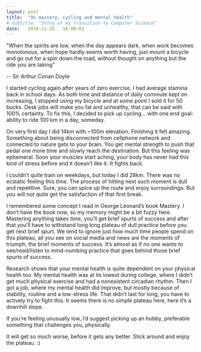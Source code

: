 ```yaml
---
layout: post
title:  "On mastery, cycling and mental health"
# subtitle: "Story of my transition to Computer Science"
date:   2018-11-25   16:00:01
---
```



"When the spirits are low, when the day appears dark, when work becomes monotonous, when hope hardly seems worth having, just mount a bicycle and go out for a spin down the road, without thought on anything but the ride you are taking"

\-- Sir Arthur Conan Doyle

I started cycling again after years of zero exercise. I had average stamina back in school days. As both time and distance of daily commute kept on increasing, I stopped using my bicycle and at some point I sold it for 50 bucks. Desk jobs will make you fat and unhealthy, that can be said with 100% certainty. To fix this, I decided to pick up cycling… with one end goal: ability to ride 100 km in a day, someday.

On very first day I did 14km with ~100m elevation. Finishing it felt amazing. Something about being disconnected from cellphone network and connected to nature gets to your brain. You get mental strength to push that pedal one more time and slowly reach the destination. But this feeling was ephemeral. Soon your muscles start aching, your body has never had this kind of stress before and it doesn’t like it. It fights back.

I couldn’t quite train on weekdays, but today I did 28km. There was no ecstatic feeling this time. The process of hitting next such moment is dull and repetitive. Sure, you can spice up the route and enjoy surroundings. But you will not quite get the satisfaction of that first break.

I remembered some concept I read in George Leonard’s book Mastery. I don’t have the book now, so my memory might be a bit fuzzy here. Mastering anything takes time, you’ll get brief spurts of success and after that you’ll have to withstand long long plateau of dull practice before you get next brief spurt. We tend to ignore just how much time people spend on this plateau, all you see on social media and news are the moments of triumph, the brief moments of success. It’s almost as if no one wants to see/read/listen to mind-numbing practice that goes behind those brief spurts of success.

Research shows that your mental health is quite dependent on your physical health too. My mental health was at its lowest during college, where I didn’t get much physical exercise and had a nonexistent circadian rhythm. Then I got a job, where my mental health did improve, but mostly because of stability, routine and a low-stress life. That didn’t last for long, you have to actively try to fight this. It seems there is no simple plateau here, here it’s a downhill slope.

If you’re feeling unusually low, I’d suggest picking up an hobby, preferable something that challenges you, physically.

It will get so much worse, before it gets any better. Stick around and enjoy the plateau. :)

